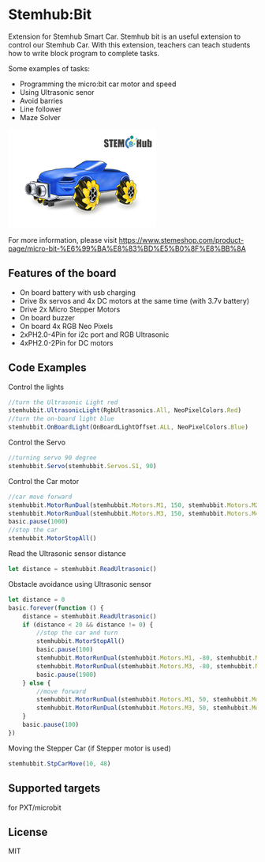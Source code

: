 # Stemhub:Bit

Extension for Stemhub Smart Car. Stemhub bit is an useful extension to control our Stemhub Car.
With this extension, teachers can teach students how to write block program to complete tasks.

Some examples of tasks:
- Programming the micro:bit car motor and speed
- Using Ultrasonic senor
- Avoid barries
- Line follower
- Maze Solver

![Stemhub Car](https://github.com/stemhub/pxt-Stemhubbit/blob/master/icon.png)

For more information, please visit https://www.stemeshop.com/product-page/micro-bit-%E6%99%BA%E8%83%BD%E5%B0%8F%E8%BB%8A

## Features of the board

- On board battery with usb charging
- Drive 8x servos and 4x DC motors at the same time (with 3.7v battery)
- Drive 2x Micro Stepper Motors
- On board buzzer
- On board 4x RGB Neo Pixels
- 2xPH2.0-4Pin for i2c port and RGB Ultrasonic
- 4xPH2.0-2Pin for DC motors

## Code Examples

Control the lights

```JavaScript
//turn the Ultrasonic Light red
stemhubbit.UltrasonicLight(RgbUltrasonics.All, NeoPixelColors.Red)
//turn the on-board light blue
stemhubbit.OnBoardLight(OnBoardLightOffset.ALL, NeoPixelColors.Blue)
```

Control the Servo

```JavaScript
//turning servo 90 degree
stemhubbit.Servo(stemhubbit.Servos.S1, 90)
```

Control the Car motor

```JavaScript
//car move forward
stemhubbit.MotorRunDual(stemhubbit.Motors.M1, 150, stemhubbit.Motors.M2, 150)
stemhubbit.MotorRunDual(stemhubbit.Motors.M3, 150, stemhubbit.Motors.M4, 150)
basic.pause(1000)
//stop the car
stemhubbit.MotorStopAll()
```

Read the Ultrasonic sensor distance

```JavaScript
let distance = stemhubbit.ReadUltrasonic()
```

Obstacle avoidance using Ultrasonic sensor

```JavaScript
let distance = 0
basic.forever(function () {
    distance = stemhubbit.ReadUltrasonic()
    if (distance < 20 && distance != 0) {
        //stop the car and turn
        stemhubbit.MotorStopAll()
        basic.pause(100)
        stemhubbit.MotorRunDual(stemhubbit.Motors.M1, -80, stemhubbit.Motors.M2, 80)
        stemhubbit.MotorRunDual(stemhubbit.Motors.M3, -80, stemhubbit.Motors.M4, 80)
        basic.pause(1900)
    } else {
        //move forward
        stemhubbit.MotorRunDual(stemhubbit.Motors.M1, 50, stemhubbit.Motors.M2, 50)
        stemhubbit.MotorRunDual(stemhubbit.Motors.M3, 50, stemhubbit.Motors.M4, 50)
    }
    basic.pause(100)
})
```

Moving the Stepper Car (if Stepper motor is used)

```JavaScript
stemhubbit.StpCarMove(10, 48)
```

## Supported targets
for PXT/microbit

## License
MIT
